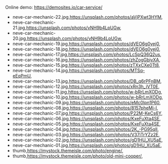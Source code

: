 Online demo: https://demosites.io/car-service/




- neve-car-mechanic-22.jpg,https://unsplash.com/photos/aVjPXwt3HYM,
- neve-car-mechanic-21.jpg,https://unsplash.com/photos/vNH9b4LpUGw,
- neve-car-mechanic-20.jpg,https://unsplash.com/photos/vNH9b4LpUGw,
- neve-car-mechanic-19.jpg,https://unsplash.com/photos/dVEO6g0yej0,
- neve-car-mechanic-18.jpg,https://unsplash.com/photos/dVEO6g0yej0,
- neve-car-mechanic-17.jpg,https://unsplash.com/photos/LcSpQ36Q2us,
- neve-car-mechanic-16.jpg,https://unsplash.com/photos/zhZogGbiyXA,
- neve-car-mechanic-15.jpg,https://unsplash.com/photos/zTXxCXe0Tt8,
- neve-car-mechanic-14.jpg,https://unsplash.com/photos/MTSq-eEqPmU,
- neve-car-mechanic-13.jpg,https://unsplash.com/photos/DB_q6rPFnBM,
- neve-car-mechanic-12.jpg,https://unsplash.com/photos/xRn3h_jVT0E,
- neve-car-mechanic-11.jpg,https://unsplash.com/photos/w-bRrLmXODg,
- neve-car-mechanic-10.jpg,https://unsplash.com/photos/w-bRrLmXODg,
- neve-car-mechanic-09.jpg,https://unsplash.com/photos/eMc0lpn1P60,
- neve-car-mechanic-08.jpg,https://unsplash.com/photos/8157pheMi-I,
- neve-car-mechanic-07.jpg,https://unsplash.com/photos/P22M-KeCs6Y,
- neve-car-mechanic-06.jpg,https://unsplash.com/photos/KxeFuXta4SE,
- neve-car-mechanic-05.jpg,https://unsplash.com/photos/KxeFuXta4SE,
- neve-car-mechanic-04.jpg,https://unsplash.com/photos/2K_-PG95qlI,
- neve-car-mechanic-03.jpg,https://unsplash.com/photos/V37iTrYZz2E,
- neve-car-mechanic-02.jpg,https://unsplash.com/photos/gD1HU_XU5aE,
- neve-car-mechanic-01.jpg,https://unsplash.com/photos/gD1HU_XU5aE,
- thumb,https://mystock.themeisle.com/photo/engine/,
- thumb,https://mystock.themeisle.com/photo/old-mini-cooper/,
